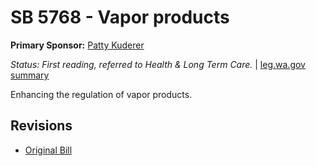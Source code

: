 # SB 5768 - Vapor products
**Primary Sponsor:** [Patty Kuderer](/person/leg/patty.kuderer.md)

*Status: First reading, referred to Health & Long Term Care.* | [leg.wa.gov summary](https://app.leg.wa.gov/billsummary?BillNumber=5768&Year=2021)

Enhancing the regulation of vapor products.

## Revisions
* [Original Bill](1/)